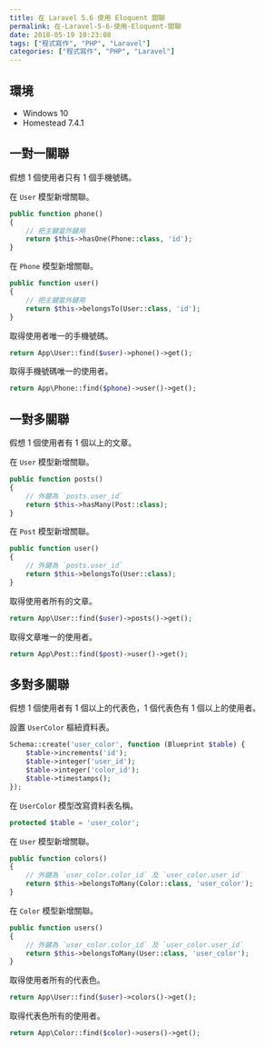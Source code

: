 ```yaml
---
title: 在 Laravel 5.6 使用 Eloquent 關聯
permalink: 在-Laravel-5-6-使用-Eloquent-關聯
date: 2018-05-19 10:23:08
tags: ["程式寫作", "PHP", "Laravel"]
categories: ["程式寫作", "PHP", "Laravel"]
---
```


## 環境

- Windows 10
- Homestead 7.4.1

## 一對一關聯

假想 1 個使用者只有 1 個手機號碼。

在 `User` 模型新增關聯。

```PHP
public function phone()
{
    // 把主鍵當外鍵用
    return $this->hasOne(Phone::class, 'id');
}
```

在 `Phone` 模型新增關聯。

```PHP
public function user()
{
    // 把主鍵當外鍵用
    return $this->belongsTo(User::class, 'id');
}
```

取得使用者唯一的手機號碼。

```PHP
return App\User::find($user)->phone()->get();
```

取得手機號碼唯一的使用者。

```PHP
return App\Phone::find($phone)->user()->get();
```

## 一對多關聯

假想 1 個使用者有 1 個以上的文章。

在 `User` 模型新增關聯。

```PHP
public function posts()
{
    // 外鍵為 `posts.user_id`
    return $this->hasMany(Post::class);
}
```

在 `Post` 模型新增關聯。

```PHP
public function user()
{
    // 外鍵為 `posts.user_id`
    return $this->belongsTo(User::class);
}
```

取得使用者所有的文章。

```PHP
return App\User::find($user)->posts()->get();
```

取得文章唯一的使用者。

```PHP
return App\Post::find($post)->user()->get();
```

## 多對多關聯

假想 1 個使用者有 1 個以上的代表色，1 個代表色有 1 個以上的使用者。

設置 `UserColor` 樞紐資料表。

```PHP
Schema::create('user_color', function (Blueprint $table) {
    $table->increments('id');
    $table->integer('user_id');
    $table->integer('color_id');
    $table->timestamps();
});
```

在 `UserColor` 模型改寫資料表名稱。

```PHP
protected $table = 'user_color';
```

在 `User` 模型新增關聯。

```PHP
public function colors()
{
    // 外鍵為 `user_color.color_id` 及 `user_color.user_id`
    return $this->belongsToMany(Color::class, 'user_color');
}
```

在 `Color` 模型新增關聯。

```PHP
public function users()
{
    // 外鍵為 `user_color.color_id` 及 `user_color.user_id`
    return $this->belongsToMany(User::class, 'user_color');
}
```

取得使用者所有的代表色。

```PHP
return App\User::find($user)->colors()->get();
```

取得代表色所有的使用者。

```PHP
return App\Color::find($color)->users()->get();
```
